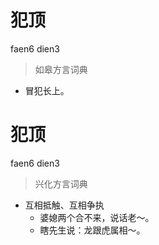 # 犯顶
faen6 dien3
> 如皋方言词典
- 冒犯长上。

# 犯顶
faen6 dien3
> 兴化方言词典
- 互相抵触、互相争执
  - 婆媳两个合不来，说话老～。
  - 瞎先生说：龙跟虎属相～。
